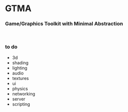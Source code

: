 <h1>GTMA</h1>
<h3>Game/Graphics Toolkit with Minimal Abstraction</h3>
<br>
<h3>to do</h3>
 <ul>
  <li>3d</li>
  <li>shading</li>
  <li>lighting</li>
  <li>audio</li>
  <li>textures</li>
  <li>ui</li>
  <li>physics</li>
  <li>networking</li>
  <li>server</li>
  <li>scripting</li>
</ul> 

